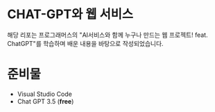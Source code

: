 # CHAT-GPT와 웹 서비스

해당 리포는 프로그래머스의 "AI서비스와 함께 누구나 만드는 웹 프로젝트! feat. ChatGPT"를 학습하며 배운 내용을 바탕으로 작성되었습니다.

# 준비물
- Visual Studio Code
- Chat GPT 3.5 (**free**)
